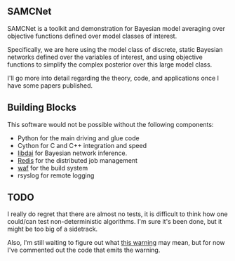## SAMCNet

SAMCNet is a toolkit and demonstration for Bayesian model averaging over 
objective functions defined over model classes of interest.

Specifically, we are here using the model class of discrete, static Bayesian 
networks defined over the variables of interest, and using objective functions 
to simplify the complex posterior over this large model class.

I'll go more into detail regarding the theory, code, and applications once I 
have some papers published.

## Building Blocks

This software would not be possible without the following components:
- Python for the main driving and glue code
- Cython for C and C++ integration and speed
- [libdai](http://cs.ru.nl/~jorism/libDAI/) for Bayesian network inference.
- [Redis](http://redis.io) for the distributed job management
- [waf](http://code.google.com/p/waf/) for the build system
- rsyslog for remote logging

## TODO

I really do regret that there are almost no tests, it is difficult to think how 
one could/can test non-deterministic algorithms. I'm sure it's been done, but 
it might be too big of a sidetrack.

Also, I'm still waiting to figure out what [this 
warning](https://groups.google.com/forum/?fromgroups=#!topic/libdai/MbzCZJD1l_I) 
may mean, but for now I've commented out the code that emits the warning.
